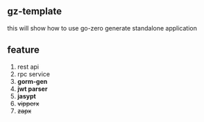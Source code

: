 ## gz-template

this will show how to use go-zero generate standalone application

## feature

1. rest api
2. rpc service
3. **gorm-gen**
4. **jwt parser**
5. **jasypt**
6. ~~vipperx~~
7. ~~zapx~~
